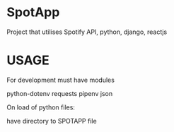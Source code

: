 # SpotApp
Project that utilises Spotify API, python, django, reactjs

# USAGE

For development must have modules

python-dotenv
requests
pipenv
json

On load of python files:

have directory to SPOTAPP file